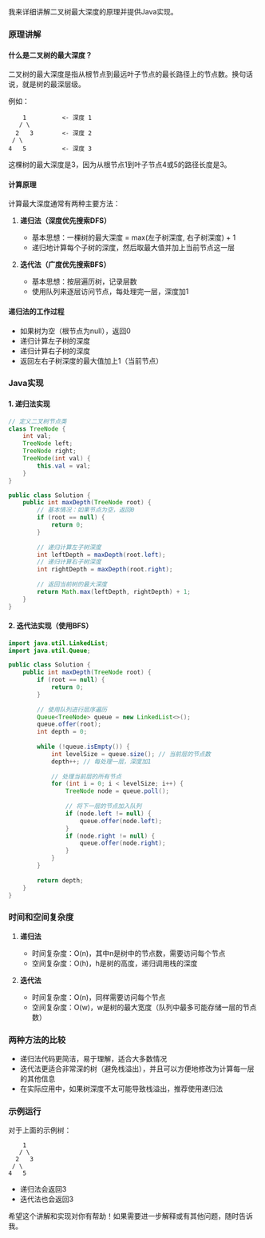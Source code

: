 我来详细讲解二叉树最大深度的原理并提供Java实现。

### 原理讲解

#### 什么是二叉树的最大深度？
二叉树的最大深度是指从根节点到最远叶子节点的最长路径上的节点数。换句话说，就是树的最深层级。

例如：
```
    1          <- 深度 1
   / \
  2   3        <- 深度 2
 / \
4   5          <- 深度 3
```
这棵树的最大深度是3，因为从根节点1到叶子节点4或5的路径长度是3。

#### 计算原理
计算最大深度通常有两种主要方法：
1. **递归法（深度优先搜索DFS）**
    - 基本思想：一棵树的最大深度 = max(左子树深度, 右子树深度) + 1
    - 递归地计算每个子树的深度，然后取最大值并加上当前节点这一层

2. **迭代法（广度优先搜索BFS）**
    - 基本思想：按层遍历树，记录层数
    - 使用队列来逐层访问节点，每处理完一层，深度加1

#### 递归法的工作过程
- 如果树为空（根节点为null），返回0
- 递归计算左子树的深度
- 递归计算右子树的深度
- 返回左右子树深度的最大值加上1（当前节点）

### Java实现

#### 1. 递归法实现
```java
// 定义二叉树节点类
class TreeNode {
    int val;
    TreeNode left;
    TreeNode right;
    TreeNode(int val) {
        this.val = val;
    }
}

public class Solution {
    public int maxDepth(TreeNode root) {
        // 基本情况：如果节点为空，返回0
        if (root == null) {
            return 0;
        }
        
        // 递归计算左子树深度
        int leftDepth = maxDepth(root.left);
        // 递归计算右子树深度
        int rightDepth = maxDepth(root.right);
        
        // 返回当前树的最大深度
        return Math.max(leftDepth, rightDepth) + 1;
    }
}
```

#### 2. 迭代法实现（使用BFS）
```java
import java.util.LinkedList;
import java.util.Queue;

public class Solution {
    public int maxDepth(TreeNode root) {
        if (root == null) {
            return 0;
        }
        
        // 使用队列进行层序遍历
        Queue<TreeNode> queue = new LinkedList<>();
        queue.offer(root);
        int depth = 0;
        
        while (!queue.isEmpty()) {
            int levelSize = queue.size(); // 当前层的节点数
            depth++; // 每处理一层，深度加1
            
            // 处理当前层的所有节点
            for (int i = 0; i < levelSize; i++) {
                TreeNode node = queue.poll();
                
                // 将下一层的节点加入队列
                if (node.left != null) {
                    queue.offer(node.left);
                }
                if (node.right != null) {
                    queue.offer(node.right);
                }
            }
        }
        
        return depth;
    }
}
```

### 时间和空间复杂度
1. **递归法**
    - 时间复杂度：O(n)，其中n是树中的节点数，需要访问每个节点
    - 空间复杂度：O(h)，h是树的高度，递归调用栈的深度

2. **迭代法**
    - 时间复杂度：O(n)，同样需要访问每个节点
    - 空间复杂度：O(w)，w是树的最大宽度（队列中最多可能存储一层的节点数）

### 两种方法的比较
- 递归法代码更简洁，易于理解，适合大多数情况
- 迭代法更适合非常深的树（避免栈溢出），并且可以方便地修改为计算每一层的其他信息
- 在实际应用中，如果树深度不太可能导致栈溢出，推荐使用递归法

### 示例运行
对于上面的示例树：
```
    1
   / \
  2   3
 / \
4   5
```
- 递归法会返回3
- 迭代法也会返回3

希望这个讲解和实现对你有帮助！如果需要进一步解释或有其他问题，随时告诉我。